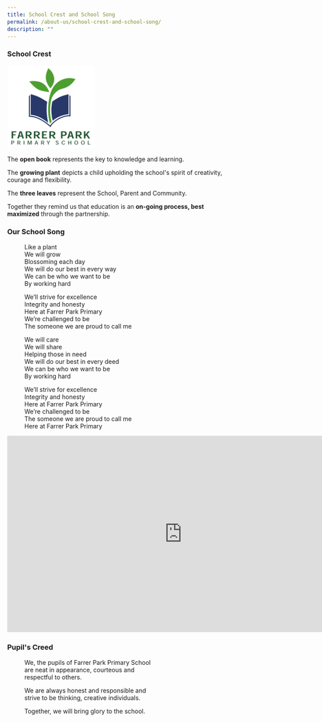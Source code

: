 ```yaml
---
title: School Crest and School Song
permalink: /about-us/school-crest-and-school-song/
description: ""
---
```

### School Crest

<img src="/images/crest.png" style="width:40%">

The **open book** represents the key to knowledge and learning.

The **growing plant** depicts a child upholding the school's spirit of creativity, courage and flexibility.

The **three leaves** represent the School, Parent and Community.

Together they remind us that education is an **on-going process, best maximized** through the partnership.

### Our School Song

<figure>Like a plant<br>
We will grow<br>
Blossoming each day<br>
We will do our best in every way<Br>
We can be who we want to be<br>
By working hard<br>

We’ll strive for excellence<br>
Integrity and honesty<br>
Here at Farrer Park Primary<br>
We’re challenged to be<br>
The someone we are proud to call me<br>

We will care<br>
We will share<br>
Helping those in need<br>
We will do our best in every deed<br>
We can be who we want to be<br>
By working hard<br>
  

We’ll strive for excellence<br>
Integrity and honesty<br>
Here at Farrer Park Primary<br>
We’re challenged to be<br>
The someone we are proud to call me<br>
Here at Farrer Park Primary</figure>

<iframe width="812" height="456" src="https://www.youtube.com/embed/DxTQRAipY1U" title="School Song - Farrer Park Primary School" frameborder="0" allow="accelerometer; autoplay; clipboard-write; encrypted-media; gyroscope; picture-in-picture" allowfullscreen></iframe>

### Pupil's Creed 

<figure>We, the pupils of Farrer Park Primary School<br> are neat in appearance, courteous and<br>respectful to others.

We are always honest and responsible and<br> strive to be thinking, creative individuals. 

Together, we will bring glory to the school.</figure>